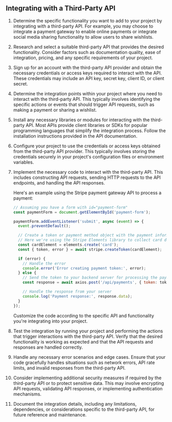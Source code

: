 

## Integrating with a Third-Party API

1. Determine the specific functionality you want to add to your project by integrating with a third-party API. For example, you may choose to integrate a payment gateway to enable online payments or integrate social media sharing functionality to allow users to share wishlists.

2. Research and select a suitable third-party API that provides the desired functionality. Consider factors such as documentation quality, ease of integration, pricing, and any specific requirements of your project.

3. Sign up for an account with the third-party API provider and obtain the necessary credentials or access keys required to interact with the API. These credentials may include an API key, secret key, client ID, or client secret.

4. Determine the integration points within your project where you need to interact with the third-party API. This typically involves identifying the specific actions or events that should trigger API requests, such as making a payment or sharing a wishlist.

5. Install any necessary libraries or modules for interacting with the third-party API. Most APIs provide client libraries or SDKs for popular programming languages that simplify the integration process. Follow the installation instructions provided in the API documentation.

6. Configure your project to use the credentials or access keys obtained from the third-party API provider. This typically involves storing the credentials securely in your project's configuration files or environment variables.

7. Implement the necessary code to interact with the third-party API. This includes constructing API requests, sending HTTP requests to the API endpoints, and handling the API responses.

   Here's an example using the Stripe payment gateway API to process a payment:

   ```javascript
   // Assuming you have a form with id="payment-form"
   const paymentForm = document.getElementById('payment-form');

   paymentForm.addEventListener('submit', async (event) => {
     event.preventDefault();

     // Create a token or payment method object with the payment information
     // Here we're using the Stripe Elements library to collect card details
     const cardElement = elements.create('card');
     const { token, error } = await stripe.createToken(cardElement);

     if (error) {
       // Handle the error
       console.error('Error creating payment token:', error);
     } else {
       // Send the token to your backend server for processing the payment
       const response = await axios.post('/api/payments', { token: token.id });

       // Handle the response from your server
       console.log('Payment response:', response.data);
     }
   });
   ```

   Customize the code according to the specific API and functionality you're integrating into your project.

8. Test the integration by running your project and performing the actions that trigger interactions with the third-party API. Verify that the desired functionality is working as expected and that the API requests and responses are handled correctly.

9. Handle any necessary error scenarios and edge cases. Ensure that your code gracefully handles situations such as network errors, API rate limits, and invalid responses from the third-party API.

10. Consider implementing additional security measures if required by the third-party API or to protect sensitive data. This may involve encrypting API requests, validating API responses, or implementing authentication mechanisms.

11. Document the integration details, including any limitations, dependencies, or considerations specific to the third-party API, for future reference and maintenance.

